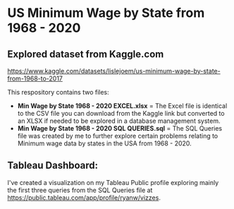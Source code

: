 # US Minimum Wage by State from 1968 - 2020 #

## Explored dataset from Kaggle.com
https://www.kaggle.com/datasets/lislejoem/us-minimum-wage-by-state-from-1968-to-2017

This respository contains two files:
- **Min Wage by State 1968 - 2020 EXCEL.xlsx** = The Excel file is identical to the CSV file you can download from the Kaggle link but converted to an XLSX if needed to be explored in a database management system.
- **Min Wage by State 1968 - 2020 SQL QUERIES.sql** = The SQL Queries file was created by me to further explore certain problems relating to Minimum wage data by states in the USA from 1968 - 2020.

## Tableau Dashboard:
I've created a visualization on my Tableau Public profile exploring mainly the first three queries from the SQL Queries file at 
https://public.tableau.com/app/profile/ryanw/vizzes.
